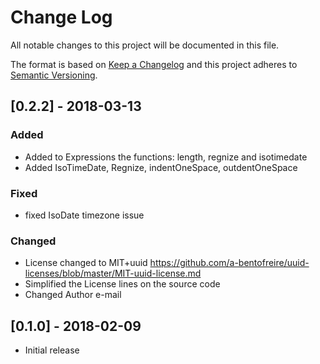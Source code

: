 # Change Log
All notable changes to this project will be documented in this file.

The format is based on [Keep a Changelog](http://keepachangelog.com/en/1.0.0/)
and this project adheres to [Semantic Versioning](http://semver.org/spec/v2.0.0.html).

## [0.2.2] - 2018-03-13

### Added
- Added to Expressions the functions: length, regnize and isotimedate
- Added IsoTimeDate, Regnize, indentOneSpace, outdentOneSpace
### Fixed
- fixed IsoDate timezone issue

### Changed
- License changed to MIT+uuid https://github.com/a-bentofreire/uuid-licenses/blob/master/MIT-uuid-license.md
- Simplified the License lines on the source code
- Changed Author e-mail


## [0.1.0] - 2018-02-09
- Initial release